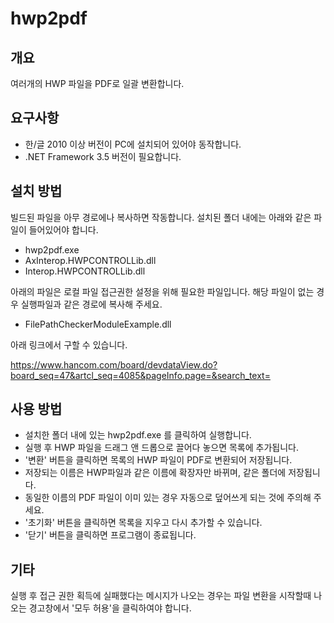 # hwp2pdf

## 개요

여러개의 HWP 파일을 PDF로 일괄 변환합니다.

## 요구사항

- 한/글 2010 이상 버전이 PC에 설치되어 있어야 동작합니다.
- .NET Framework 3.5 버전이 필요합니다.

## 설치 방법

빌드된 파일을 아무 경로에나 복사하면 작동합니다.
설치된 폴더 내에는 아래와 같은 파일이 들어있어야 합니다.

- hwp2pdf.exe
- AxInterop.HWPCONTROLLib.dll
- Interop.HWPCONTROLLib.dll

아래의 파일은 로컬 파일 접근권한 설정을 위해 필요한 파일입니다.
해당 파일이 없는 경우 실행파일과 같은 경로에 복사해 주세요.
- FilePathCheckerModuleExample.dll

아래 링크에서 구할 수 있습니다.

https://www.hancom.com/board/devdataView.do?board_seq=47&artcl_seq=4085&pageInfo.page=&search_text=

## 사용 방법

- 설치한 폴더 내에 있는 hwp2pdf.exe 를 클릭하여 실행합니다.
- 실행 후 HWP 파일을 드래그 앤 드롭으로 끌어다 놓으면 목록에 추가됩니다.
- '변환' 버튼을 클릭하면 목록의 HWP 파일이 PDF로 변환되어 저장됩니다.
- 저장되는 이름은 HWP파일과 같은 이름에 확장자만 바뀌며, 같은 폴더에 저장됩니다.
- 동일한 이름의 PDF 파일이 이미 있는 경우 자동으로 덮어쓰게 되는 것에 주의해 주세요.
- '초기화' 버튼을 클릭하면 목록을 지우고 다시 추가할 수 있습니다.
- '닫기' 버튼을 클릭하면 프로그램이 종료됩니다.

## 기타

실행 후 접근 권한 획득에 실패했다는 메시지가 나오는 경우는
파일 변환을 시작할때 나오는 경고창에서 '모두 허용'을 클릭하여야 합니다.
